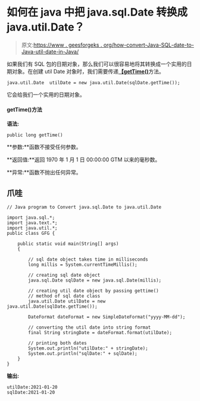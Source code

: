 # 如何在 java 中把 java.sql.Date 转换成 java.util.Date？

> 原文:[https://www . geesforgeks . org/how-convert-Java-SQL-date-to-Java-util-date-in-Java/](https://www.geeksforgeeks.org/how-to-convert-java-sql-date-to-java-util-date-in-java/)

如果我们有 SQL 包的日期对象，那么我们可以很容易地将其转换成一个实用的日期对象。在创建 util Date 对象时，我们需要传递[**【getTime()**](https://www.geeksforgeeks.org/date-gettime-method-in-java-with-examples/)方法。

```
java.util.Date  utilDate = new java.util.Date(sqlDate.getTime());
```

它会给我们一个实用的日期对象。

#### getTime()方法

**语法:**

```
public long getTime()
```

**参数:**函数不接受任何参数。

**返回值:**返回 1970 年 1 月 1 日 00:00:00 GTM 以来的毫秒数。

**异常:**函数不抛出任何异常。

## 爪哇

```
// Java program to Convert java.sql.Date to java.util.Date

import java.sql.*;
import java.text.*;
import java.util.*;
public class GFG {

    public static void main(String[] args)
    {

        // sql date object takes time in milliseconds
        long millis = System.currentTimeMillis();

        // creating sql date object
        java.sql.Date sqlDate = new java.sql.Date(millis);

        // creating util date object by passing gettime()
        // method of sql date class
        java.util.Date utilDate = new java.util.Date(sqlDate.getTime());

        DateFormat dateFormat = new SimpleDateFormat("yyyy-MM-dd");

        // converting the util date into string format
        final String stringDate = dateFormat.format(utilDate);

        // printing both dates
        System.out.println("utilDate:" + stringDate);
        System.out.println("sqlDate:" + sqlDate);
    }
}
```

**输出:**

```
utilDate:2021-01-20
sqlDate:2021-01-20
```